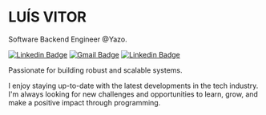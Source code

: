 # LUÍS VITOR
 
Software Backend Engineer @Yazo.

[![Linkedin Badge](https://img.shields.io/badge/-LinkedIn-853fe0?style=flat-square&labelColor=853fe0&logo=Linkedin&logoColor=white&link=https://www.linkedin.com/in/luis-vt/)](https://www.linkedin.com/in/luis-vt/)
[![Gmail Badge](https://img.shields.io/badge/-luis.sg.vitor@gmail.com-853fe0?style=flat-square&logo=Gmail&logoColor=white&link=mailto:luis.sg.vitor@gmail.com)](mailto:luis.sg.vitor@gmail.com)
[![Linkedin Badge](https://img.shields.io/badge/Telegram-853fe0?style=flat-square&logo=telegram&logoColor=white)](https://t.me/siuxps)

Passionate for building robust and scalable systems.

I enjoy staying up-to-date with the latest developments in the tech industry. I'm always looking for new challenges and opportunities to learn, grow, and make a positive impact through programming.
 
 	
